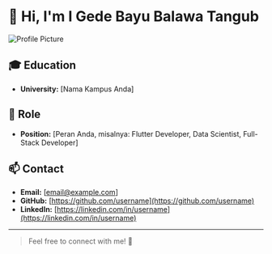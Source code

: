 # 👋 Hi, I'm I Gede Bayu Balawa Tangub

![Profile Picture](https://pm1.narvii.com/6562/3b3d52ccb0197517e5b753a7c74317d1c48e836b_hq.jpg)

## 🎓 Education
- **University:** [Nama Kampus Anda]

## 💼 Role
- **Position:** [Peran Anda, misalnya: Flutter Developer, Data Scientist, Full-Stack Developer]

## 📫 Contact
- **Email:** [email@example.com]
- **GitHub:** [https://github.com/username](https://github.com/username)
- **LinkedIn:** [https://linkedin.com/in/username](https://linkedin.com/in/username)

---

> Feel free to connect with me! 🚀

